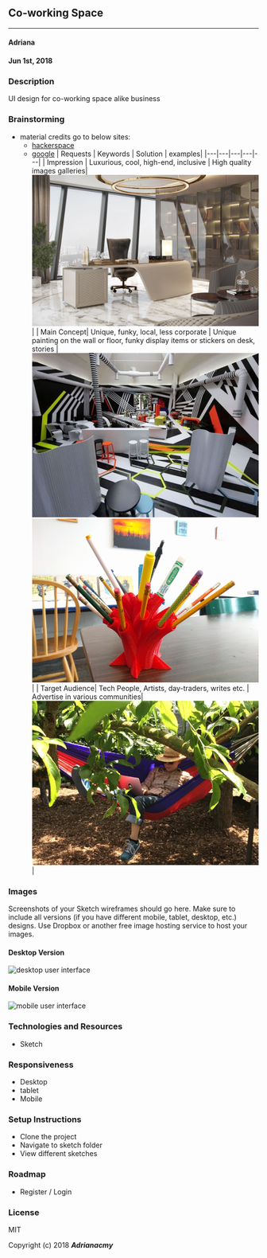## Co-working Space
---

#### Adriana
#### Jun 1st, 2018

### Description

UI design for co-working space alike business

### Brainstorming
- material credits go to below sites:
  - [hackerspace](http://pdxhackerspace.org/)
  - [google](google.com)
| Requests  |  Keywords |  Solution | examples|
|---|---|---|---|---|
| Impression | Luxurious, cool, high-end, inclusive  |   High quality images galleries|![high](imgs/lux.jpg)|
| Main Concept|  Unique, funky, local, less corporate | Unique painting on the wall or floor, funky display items or stickers on desk, stories |![unique](imgs/funky.jpg) ![craftman](imgs/workshop-craftman.png)|
| Target Audience|  Tech People, Artists, day-traders, writes etc. |   Advertise in various communities|![raised-bed](imgs/raised-bed.png)|



### Images

Screenshots of your Sketch wireframes should go here. Make sure to include all versions (if you have different mobile, tablet, desktop, etc.) designs. Use Dropbox or another free image hosting service to host your images.

#### Desktop Version

![desktop user interface](link-to-screenshot-here)

#### Mobile Version

![mobile user interface](link-to-screenshot-here)

### Technologies and Resources

- Sketch

### Responsiveness

- Desktop
- tablet
- Mobile

### Setup Instructions

- Clone the project
- Navigate to sketch folder
- View different sketches

### Roadmap

- Register / Login

### License

MIT

Copyright (c) 2018 **_Adrianacmy_**
